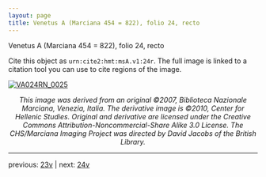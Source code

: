 ```yaml
---
layout: page
title: Venetus A (Marciana 454 = 822), folio 24, recto
---
```


Venetus A (Marciana 454 = 822), folio 24, recto

Cite this object as `urn:cite2:hmt:msA.v1:24r`.  The full image is linked to a citation tool you can use to cite regions of the image.

[![VA024RN_0025](http://www.homermultitext.org/iipsrv?IIIF=/project/homer/pyramidal/deepzoom/hmt/vaimg/2017a/VA024RN_0025.tif/full/800,/0/default.jpg)](http://www.homermultitext.org/ict2/?urn=urn:cite2:hmt:vaimg.2017a:VA024RN_0025) 

<p style="text-align: center; font-style: italic;">This image was derived from an original ©2007, Biblioteca Nazionale Marciana, Venezia, Italia. The derivative image is ©2010, Center for Hellenic Studies. Original and derivative are licensed under the Creative Commons Attribution-Noncommercial-Share Alike 3.0 License. The CHS/Marciana Imaging Project was directed by David Jacobs of the British Library.</p>

---

previous: [23v](../23v/) | next: [24v](../24v/)